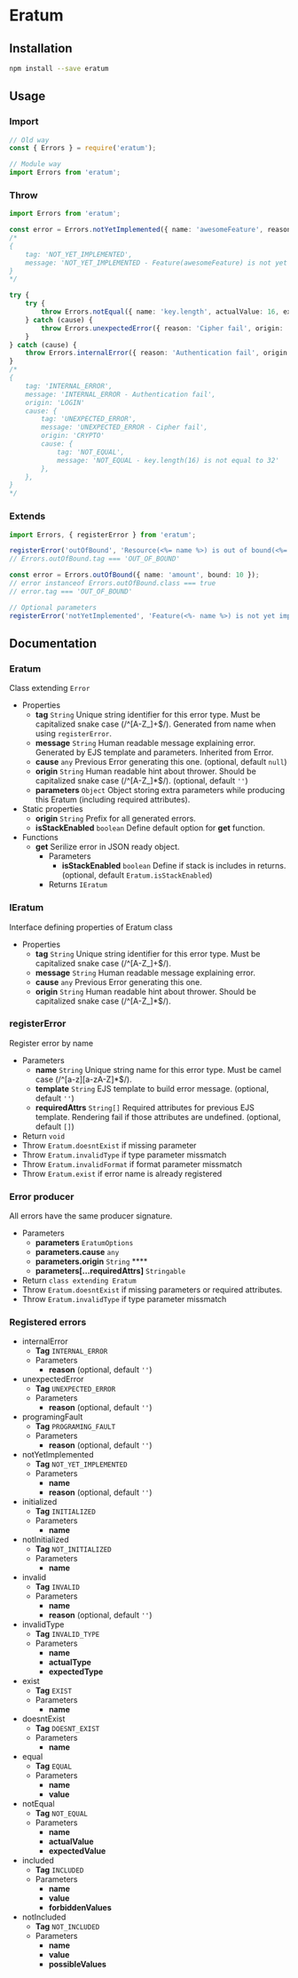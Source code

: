 # Eratum

## Installation
```bash
npm install --save eratum
```

## Usage

### Import
```javascript
// Old way
const { Errors } = require('eratum');
```

```typescript
// Module way
import Errors from 'eratum';
```

### Throw
```typescript
import Errors from 'eratum';

const error = Errors.notYetImplemented({ name: 'awesomeFeature', reason: 'Planned in v2.3' });
/*
{
	tag: 'NOT_YET_IMPLEMENTED',
	message: 'NOT_YET_IMPLEMENTED - Feature(awesomeFeature) is not yet implemented.Planned in v2.3'
}
*/

try {
	try {
		throw Errors.notEqual({ name: 'key.length', actualValue: 16, expectedValue: 32 });
	} catch (cause) {
		throw Errors.unexpectedError({ reason: 'Cipher fail', origin: 'CRYPTO', cause })
	}
} catch (cause) {
	throw Errors.internalError({ reason: 'Authentication fail', origin: 'LOGIN', cause })
}
/*
{
	tag: 'INTERNAL_ERROR',
	message: 'INTERNAL_ERROR - Authentication fail',
	origin: 'LOGIN'
	cause: {
		tag: 'UNEXPECTED_ERROR',
		message: 'UNEXPECTED_ERROR - Cipher fail',
		origin: 'CRYPTO'
		cause: {
			tag: 'NOT_EQUAL',
			message: 'NOT_EQUAL - key.length(16) is not equal to 32'
		},
	},
}
*/
```

### Extends
```typescript
import Errors, { registerError } from 'eratum';

registerError('outOfBound', 'Resource(<%= name %>) is out of bound(<%= bound %>)', [ 'name', 'bound' ] );
// Errors.outOfBound.tag === 'OUT_OF_BOUND'

const error = Errors.outOfBound({ name: 'amount', bound: 10 });
// error instanceof Errors.outOfBound.class === true
// error.tag === 'OUT_OF_BOUND'

// Optional parameters
registerError('notYetImplemented', 'Feature(<%- name %>) is not yet implemented.<% if (locals.reason) { %><%- reason %><% } %>', ['name']);
```

## Documentation

### Eratum
Class extending `Error`
- Properties
	- **tag** `String` Unique string identifier for this error type. Must be capitalized snake case (/^[A-Z_]+$/). Generated from name when using `registerError`.
	- **message** `String` Human readable message explaining error. Generated by EJS template and parameters. Inherited from Error.
	- **cause** `any` Previous Error generating this one. (optional, default `null`)
	- **origin** `String` Human readable hint about thrower. Should be capitalized snake case (/^[A-Z_]*$/). (optional, default `''`)
	- **parameters** `Object` Object storing extra parameters while producing this Eratum (including required attributes).
- Static properties
	- **origin** `String` Prefix for all generated errors.
	- **isStackEnabled** `boolean` Define default option for **get** function.
- Functions
	- **get** Serilize error in JSON ready object.
		- Parameters
			- **isStackEnabled** `boolean` Define if stack is includes in returns. (optional, default `Eratum.isStackEnabled`)
		- Returns `IEratum`

### IEratum
Interface defining properties of Eratum class
- Properties
	- **tag** `String` Unique string identifier for this error type. Must be capitalized snake case (/^[A-Z_]+$/).
	- **message** `String` Human readable message explaining error.
	- **cause** `any` Previous Error generating this one.
	- **origin** `String` Human readable hint about thrower. Should be capitalized snake case (/^[A-Z_]*$/).

### registerError
Register error by name
- Parameters
	- **name** `String` Unique string name for this error type. Must be camel case (/^[a-z][a-zA-Z]*$/).
	- **template** `String` EJS template to build error message. (optional, default `''`)
	- **requiredAttrs** `String[]` Required attributes for previous EJS template. Rendering fail if those attributes are undefined. (optional, default `[]`)
- Return `void`
- Throw `Eratum.doesntExist` if missing parameter
- Throw `Eratum.invalidType` if type parameter missmatch
- Throw `Eratum.invalidFormat` if format parameter missmatch
- Throw `Eratum.exist` if error name is already registered

### Error producer
All errors have the same producer signature. 
- Parameters
	- **parameters** `EratumOptions` 
	- **parameters.cause** `any` 
	- **parameters.origin** `String` **** 
	- **parameters[...requiredAttrs]** `Stringable` 
- Return `class extending Eratum`
- Throw `Eratum.doesntExist` if missing parameters or required attributes.
- Throw `Eratum.invalidType` if type parameter missmatch

### Registered errors
- internalError
	- **Tag** `INTERNAL_ERROR`
	- Parameters
		- **reason** (optional, default `''`)
- unexpectedError
	- **Tag** `UNEXPECTED_ERROR`
	- Parameters
		- **reason** (optional, default `''`)
- programingFault
	- **Tag** `PROGRAMING_FAULT`
	- Parameters
		- **reason** (optional, default `''`)
- notYetImplemented
	- **Tag** `NOT_YET_IMPLEMENTED`
	- Parameters
		- **name**
		- **reason** (optional, default `''`)
- initialized
	- **Tag** `INITIALIZED`
	- Parameters
		- **name**
- notInitialized
	- **Tag** `NOT_INITIALIZED`
	- Parameters
		- **name**
- invalid
	- **Tag** `INVALID`
	- Parameters
		- **name**
		- **reason** (optional, default `''`)
- invalidType
	- **Tag** `INVALID_TYPE`
	- Parameters
		- **name**
		- **actualType**
		- **expectedType**
- exist
	- **Tag** `EXIST`
	- Parameters
		- **name**
- doesntExist
	- **Tag** `DOESNT_EXIST`
	- Parameters
		- **name**
- equal
	- **Tag** `EQUAL`
	- Parameters
		- **name**
		- **value**
- notEqual
	- **Tag** `NOT_EQUAL`
	- Parameters
		- **name**
		- **actualValue**
		- **expectedValue**
- included
	- **Tag** `INCLUDED`
	- Parameters
		- **name**
		- **value**
		- **forbiddenValues**
- notIncluded
	- **Tag** `NOT_INCLUDED`
	- Parameters
		- **name**
		- **value**
		- **possibleValues**

